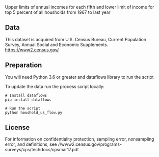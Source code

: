Upper limits of annual incomes for each fifth and lower limit of income for top 5 percent of all housholds from 1967 to last year

## Data

This dataset is acquired from U.S. Census Bureau, Current Population Survey, Annual Social and Economic Supplements. https://www2.census.gov/

## Preparation

You will need Python 3.6 or greater and dataflows library to run the script

To update the data run the process script locally:

```
# Install dataflows
pip install dataflows

# Run the script
python houshold_us_flow.py
```

## License

For information on confidentiality protection, sampling error, nonsampling error, and definitions, see //www2.census.gov/programs-surveys/cps/techdocs/cpsmar17.pdf
